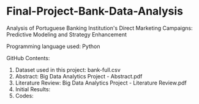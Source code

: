 # Final-Project-Bank-Data-Analysis

Analysis of Portuguese Banking Institution's Direct Marketing Campaigns: Predictive Modeling and Strategy Enhancement

Programming language used: Python

GitHub Contents:
1. Dataset used in this project: bank-full.csv
2. Abstract: Big Data Analytics Project - Abstract.pdf
3. Literature Review: Big Data Analytics Project - Literature Review.pdf
4. Initial Results:
5. Codes: 

